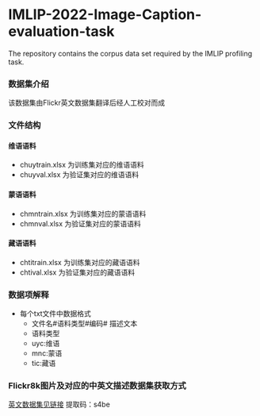 # IMLIP-2022-Image-Caption-evaluation-task
The repository contains the corpus data set required by the IMLIP profiling task.
### 数据集介绍  
该数据集由Flickr英文数据集翻译后经人工校对而成  
### 文件结构  
#### 维语语料  
- chuytrain.xlsx 为训练集对应的维语语料  
- chuyval.xlsx 为验证集对应的维语语料  
#### 蒙语语料  
- chmntrain.xlsx 为训练集对应的蒙语语料  
- chmnval.xlsx 为验证集对应的蒙语语料  
#### 藏语语料  
- chtitrain.xlsx 为训练集对应的藏语语料  
- chtival.xlsx 为验证集对应的藏语语料  
### 数据项解释  
- 每个txt文件中数据格式  
  -  文件名#语料类型#编码# 描述文本
  -  语料类型
    - uyc:维语
    - mnc:蒙语
    - tic:藏语
### Flickr8k图片及对应的中英文描述数据集获取方式
[英文数据集见链接](https://pan.baidu.com/s/1LRlQUL1MRipPL4MLOdExzg)
提取码：s4be
